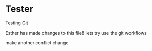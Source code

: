 # Tester
Testing Git

Esther has made changes to this file!! lets try use the git workflows

make another conflict change